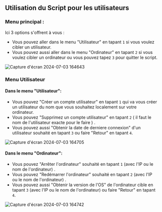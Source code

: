 ## Utilisation du Script pour les utilisateurs

### Menu principal :

Ici 3 options s'offrent à vous :

- Vous pouvez aller dans le menu "Utilisateur" en tapant `1` si vous voulez cibler un utilisateur.
- Vous pouvez aussi aller dans le menu "Ordinateur" en tapant `2` si vous voulez cibler un ordinateur ou vous pouvez tapez `3` pour quitter le script.

![Capture d'écran 2024-07-03 164643](https://github.com/WildCodeSchool/tssr-2405-p2-g2-Scripting/assets/156552845/87a68ae3-9f1b-494c-a18c-c3c1ffe186e9)

### Menu Utilisateur

#### Dans le menu "Utilisateur": 

- Vous pouvez "Créer un compte utilisateur" en tapant `1` qui va vous créer un utilisateur du nom que vous souhaitez localement sur votre ordinateur.
- Vous pouvez "Supprimez un compte utilisateur" en tapant `2` ( il faut le nom de l'utilisateur exacte pour le faire ) .
- Vous pouvez aussi  "Obtenir la date de derniere connexion" d'un utilisateur souhaité en tapant `3` ou faire "Retour" en tapant `4`.

![Capture d'écran 2024-07-03 164705](https://github.com/WildCodeSchool/tssr-2405-p2-g2-Scripting/assets/156552845/9f85d529-5e9c-4e57-860b-b9de2e381e91)

#### Dans le menu "Ordinateur": 

- Vous pouvez "Arrêter l'ordinateur" souhaité en tapant `1` (avec l'IP ou le nom de l'ordinateur) .
- Vous pouvez "Redémarrer l'ordinateur" souhaité en tapant `2` (avec l'IP ou le nom de l'ordinateur) .
- Vous pouvez aussi  "Obtenir la version de l'OS" de l'ordinateur cible en tapant `3` (avec l'IP ou le nom de l'ordinateur) ou faire "Retour" en tapant `4`.

![Capture d'écran 2024-07-03 164742](https://github.com/WildCodeSchool/tssr-2405-p2-g2-Scripting/assets/156552845/f1414c6d-75e1-4568-ade2-21982b18551a)
